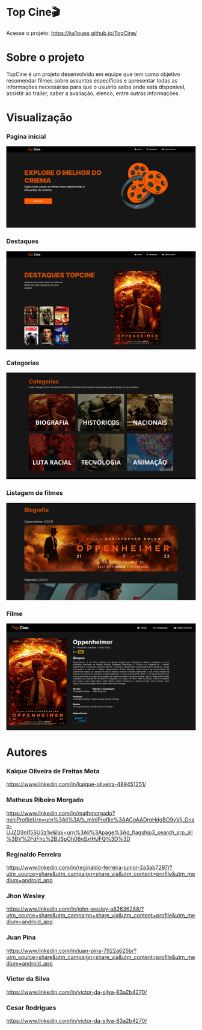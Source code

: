 # Top Cine🎬


Acesse o projeto: https://ka1quee.github.io/TopCine/


# Sobre o projeto
TopCine é um projeto desenvolvido em equipe que tem como objetivo recomendar filmes sobre assuntos específicos e apresentar todas as informações necessárias para que o usuário saiba onde está disponível, assistir ao trailer, saber a avaliação, elenco, entre outras informações.


# Visualização
### Pagina inicial

![Web 1](https://github.com/mathmorgado/Projetos/blob/main/PROA/TopCine-UC1/components/images/preview/inicial.png)

### Destaques
![Mobile 1](https://github.com/mathmorgado/Projetos/blob/main/PROA/TopCine-UC1/components/images/preview/destaques.png)

### Categorias
![Mobile 1](https://github.com/mathmorgado/Projetos/blob/main/PROA/TopCine-UC1/components/images/preview/categorias.png) 

### Listagem de filmes
![Mobile 1](https://github.com/mathmorgado/Projetos/blob/main/PROA/TopCine-UC1/components/images/preview/filmes-list.png)

### Filme
![Mobile 1](https://github.com/mathmorgado/Projetos/blob/main/PROA/TopCine-UC1/components/images/preview/filme.png)


# Autores

### Kaique Oliveira de Freitas Mota
https://www.linkedin.com/in/kaique-oliveira-489451251/

### Matheus Ribeiro Morgado
https://www.linkedin.com/in/mathmorgado?miniProfileUrn=urn%3Ali%3Afs_miniProfile%3AACoAADrgHdgBO9yVij_Gnao-UJZD3nl15SU3z1w&lipi=urn%3Ali%3Apage%3Ad_flagship3_search_srp_all%3BV%2FdFhc%2BJSpOh06nSxtHJFQ%3D%3D

### Reginaldo Ferreira
https://www.linkedin.com/in/reginaldo-ferreira-junior-2a3ab7297/?utm_source=share&utm_campaign=share_via&utm_content=profile&utm_medium=android_app

### Jhon Wesley
https://www.linkedin.com/in/john-wesley-a82636288/?utm_source=share&utm_campaign=share_via&utm_content=profile&utm_medium=android_app

### Juan Pina
https://www.linkedin.com/in/juan-pina-7922a625b/?utm_source=share&utm_campaign=share_via&utm_content=profile&utm_medium=android_app

### Victor da Silva

https://www.linkedin.com/in/victor-da-silva-83a2b4270/

### Cesar Rodrigues
https://www.linkedin.com/in/victor-da-silva-83a2b4270/
